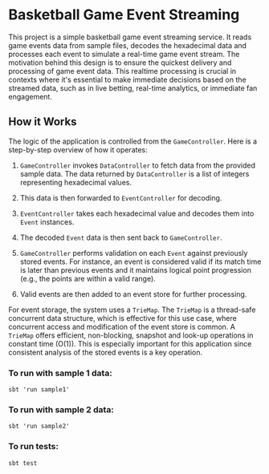 # Basketball Game Event Streaming
This project is a simple basketball game event streaming service. It reads game events data from sample files, decodes the hexadecimal data and processes each event to simulate a real-time game event stream. The motivation behind this design is to ensure the quickest delivery and processing of game event data. This realtime processing is crucial in contexts where it's essential to make immediate decisions based on the streamed data, such as in live betting, real-time analytics, or immediate fan engagement.

## How it Works

The logic of the application is controlled from the `GameController`. Here is a step-by-step overview of how it operates:

1. `GameController` invokes `DataController` to fetch data from the provided sample data. The data returned by `DataController` is a list of integers representing hexadecimal values.

2. This data is then forwarded to `EventController` for decoding.

3. `EventController` takes each hexadecimal value and decodes them into `Event` instances.

4. The decoded `Event` data is then sent back to `GameController`.

5. `GameController` performs validation on each `Event` against previously stored events. For instance, an event is considered valid if its match time is later than previous events and it maintains logical point progression (e.g., the points are within a valid range).

6. Valid events are then added to an event store for further processing.

For event storage, the system uses a `TrieMap`. The `TrieMap` is a thread-safe concurrent data structure, which is effective for this use case, where concurrent access and modification of the event store is common. A `TrieMap` offers efficient, non-blocking, snapshot and look-up operations in constant time (O(1)). This is especially important for this application since consistent analysis of the stored events is a key operation.

### To run with sample 1 data:
``sbt 'run sample1'``

### To run with sample 2 data:
``sbt 'run sample2'``

### To run tests:
``sbt test``
